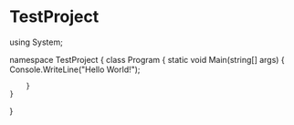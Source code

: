 # TestProject
using System;

namespace TestProject
{
    class Program
    {
        static void Main(string[] args)
        {
            Console.WriteLine("Hello World!");
            
        }
    }
}
